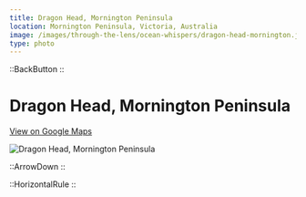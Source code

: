 ```yaml
---
title: Dragon Head, Mornington Peninsula
location: Mornington Peninsula, Victoria, Australia
image: /images/through-the-lens/ocean-whispers/dragon-head-mornington.jpg
type: photo
---
```


::BackButton
::

# Dragon Head, Mornington Peninsula

<a href="https://www.google.com/maps/search/?api=1&query=Dragon+Head,+Mornington+Peninsula,+Victoria,+Australia" target="_blank" rel="noopener noreferrer">View on Google Maps</a>

![Dragon Head, Mornington Peninsula](/images/through-the-lens/ocean-whispers/dragon-head-mornington.jpg)

<div class="mb-8"></div>

::ArrowDown
::

<div class="mb-8"></div>

::HorizontalRule
::
